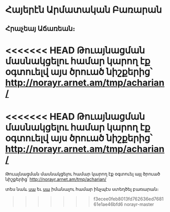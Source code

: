 # Հայերէն Արմատական Բառարան
## Հրաչեայ Աճառեան։

<<<<<<< HEAD
Թուայնացման մասնակցելու համար կարող էք օգտուելվ այս ծրուած նիշքերից՝ http://norayr.arnet.am/tmp/acharian/
=======
<<<<<<< HEAD
Թուայնացման մասնակցելու համար կարող էք օգտուելվ այս ծրուած նիշքերից՝ http://norayr.arnet.am/tmp/acharian/
=======
Թուայնացման մասնակցելու համար կարող էք օգտուել այլ ծրուած նիշքերից՝ http://norayr.arnet.am/tmp/acharian/

տես նաև [սա](http://www.stardict.org/HowToCreateDictionary) եւ [սա](http://www.simidic.org/wiki/index.php/Creating_SimiDic_Dictionaries) իմանալու համար ինչպէս ստեղծել բառարան։


>>>>>>> f3ecee0feb8013fd762636ed768161e1ae46bfd6
>>>>>>> norayr-master
